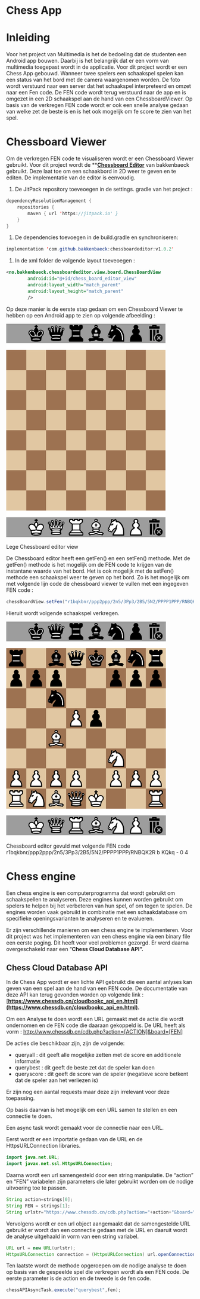# Chess App

# Inleiding

Voor het project van Multimedia is het de bedoeling dat de studenten een Android app bouwen. Daarbij is het belangrijk dat er een vorm van multimedia toegepast wordt in de applicatie. Voor dit project wordt er een Chess App gebouwd. Wanneer twee spelers een schaakspel spelen kan een status van het bord met de camera waargenomen worden. De foto wordt verstuurd naar een server dat het schaakspel interpreteerd en omzet naar een Fen code. De FEN code wordt terug verstuurd naar de app en is omgezet in een 2D schaakspel aan de hand van een ChessboardViewer. Op basis van de verkregen FEN code wordt er ook een snelle analyse gedaan van welke zet de beste is en is het ook mogelijk om fe score te zien van het spel.

# Chessboard Viewer

Om de verkregen FEN code te visualiseren wordt er een Chessboard Viewer gebruikt. Voor dit project wordt de ****[Chessboard Editor](https://android-arsenal.com/details/1/7876)** van bakkenbaeck gebruikt. Deze laat toe om een schaakbord in 2D weer te geven en te editen. De implementatie van de editor is eenvoudig. 

1. De JitPack repository toeveoegen in de settings. gradle van het project :

```java
dependencyResolutionManagement {
    repositories {
        maven { url 'https://jitpack.io' }
    }
}
```

1. De dependencies toevoegen in de build.gradle en synchroniseren:

```java
implementation 'com.github.bakkenbaeck:chessboardeditor:v1.0.2'
```

1. In de xml folder de volgende layout toeveoegen : 

```xml
<no.bakkenbaeck.chessboardeditor.view.board.ChessBoardView
        android:id="@+id/chess_board_editor_view"
        android:layout_width="match_parent"
        android:layout_height="match_parent"
        />
```

Op deze manier is de eerste stap gedaan om een Chessboard Viewer te hebben op een Android app te zien op volgende afbeelding :

![Lege Chessboard editor view](Chess%20App%20ab8a111ee90f4122ac604d0d8d12e053/Untitled.png)

Lege Chessboard editor view

De Chessboard editor heeft een getFen() en een setFen() methode. Met de getFen() methode is het mogelijk om de FEN code te krijgen van de instantane waarde van het bord. Het is ook mogelijk met de setFen() methode een schaakspel weer te geven op het bord. Zo is het mogelijk om met volgende lijn code de chessboard viewer te vullen met een ingegeven FEN code :

```java
chessBoardView.setFen("r1bqkbnr/ppp2ppp/2n5/3Pp3/2B5/5N2/PPPP1PPP/RNBQK2R b KQkq - 0 4");
```

Hieruit wordt volgende schaakspel verkregen.

![Chessboard editor gevuld met volgende FEN code r1bqkbnr/ppp2ppp/2n5/3Pp3/2B5/5N2/PPPP1PPP/RNBQK2R b KQkq - 0 4](Chess%20App%20ab8a111ee90f4122ac604d0d8d12e053/Untitled%201.png)

Chessboard editor gevuld met volgende FEN code r1bqkbnr/ppp2ppp/2n5/3Pp3/2B5/5N2/PPPP1PPP/RNBQK2R b KQkq - 0 4

# Chess engine

Een chess engine is een computerprogramma dat wordt gebruikt om schaakspellen te analyseren. Deze engines kunnen worden gebruikt om spelers te helpen bij het verbeteren van hun spel, of om tegen te spelen. De engines worden vaak gebruikt in combinatie met een schaakdatabase om specifieke openingsvarianten te analyseren en te evalueren. 

Er zijn verschillende manieren om een chess engine te implementeren. Voor dit project was het implementeren van een chess engine via een binary file een eerste poging. Dit heeft voor veel problemen gezorgd. Er werd daarna overgeschakeld naar een “**Chess Cloud Database API”.**

## 

## **Chess Cloud Database API**

In de Chess App wordt er een lichte API gebruikt die een aantal anlyses kan geven van een spel aan de hand van een FEN code. De documentatie van deze API kan terug gevonden worden op volgende link : [**https://www.chessdb.cn/cloudbookc_api_en.html](https://www.chessdb.cn/cloudbookc_api_en.html).**

Om een Analyse te doen wordt een URL gemaakt met de actie die wordt ondernomen en de FEN code die daaraan gekoppeld is. De URL heeft als vorm : http://www.chessdb.cn/cdb.php?action=[ACTION]&board=[FEN]

De acties die beschikbaar zijn, zijn de volgende:

- queryall : dit geeft alle mogelijke zetten met de score en additionele informatie
- querybest : dit geeft de beste zet dat de speler kan doen
- queryscore : dit geeft de score van de speler (negatieve score betkent dat de speler aan het verliezen is)

Er zijn nog een aantal requests maar deze zijn irrelevant voor deze toepassing. 

Op basis daarvan is het mogelijk om een URL samen te stellen en een connectie te doen. 

Een async task wordt gemaakt voor de connectie naar een URL.

Eerst wordt er een importatie gedaan van de URL en de HttpsURLConnection libraries.

```java
import java.net.URL;
import javax.net.ssl.HttpsURLConnection;
```

Daarna wordt een url samengesteld door een string manipulatie. De “action” en “FEN” variabelen zijn parameters die later gebruikt worden om de nodige uitvoering toe te passen.  

```java
String action=strings[0];
String FEN = strings[1];
String urlstr="https://www.chessdb.cn/cdb.php?action="+action+"&board="+FEN;
```

Vervolgens wordt er een url object aangemaakt dat de samengestelde URL gebruikt er wordt dan een connectie gedaan met de URL en daaruit wordt de analyse uitgehaald in vorm van een string variabel. 

```java
URL url = new URL(urlstr);
HttpsURLConnection connection = (HttpsURLConnection) url.openConnection();
```

Ten laatste wordt de methode opgeroepen om de nodige analyse te doen op basis van de gespeelde spel die verkregen wordt als een FEN code. De eerste parameter is de action en de tweede is de fen code.

```java
chessAPIAsyncTask.execute("querybest",fen);
```